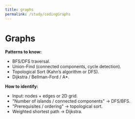 ```yaml
---
title: graphs
permalink: /study/codingGraphs
---
```


# Graphs

**Patterns to know:**  
- BFS/DFS traversal.  
- Union-Find (connected components, cycle detection).  
- Topological Sort (Kahn’s algorithm or DFS).  
- Dijkstra / Bellman-Ford / A*.  

**How to identify:**  
- Input: nodes + edges or 2D grid.  
- "Number of islands / connected components" → DFS/BFS.  
- "Prerequisites / ordering" → topological sort.  
- Weighted shortest path → Dijkstra.  
